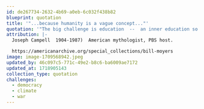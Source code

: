 ```yaml
---
id: de267734-2632-4b69-a0eb-6c032f438b82
blueprint: quotation
title: '"...because humanity is a vague concept..."'
quotation: '"The big challenge is education  --  an inner education so that the person identifies himself with ''humanity'', rather than with the in-group.."'
attribution: |-
  Joseph Campell  1904-1987)  American mythologist, PBS host. 

  https://americanarchive.org/special_collections/bill-moyers
image: image-1709568942.jpeg
updated_by: 46c097c5-771c-49e2-b8c6-ba6009ae7172
updated_at: 1718905143
collection_type: quotation
challenges:
  - democracy
  - climate
  - war
---
```

